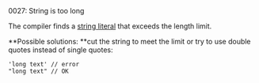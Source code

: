 <!doctype html>
<html lang="es">
<head>
	<title>Mensajes de Error</title>
	<meta charset="utf-8">
	<meta http-equiv="X-UA-Compatible" content="IE=edge">
	<meta name="viewport" content="width=device-width, initial-scale=1">
	<link rel="stylesheet" type="text/css" href="../../../style/style.css">
</head>
<body>
0027: String is too long

The compiler finds a [string literal](../../coding/data-types.md#string-literals) that exceeds the length limit.

**Possible solutions: **cut the string to meet the limit or try to use double quotes instead of single quotes:

```
'long text' // error
"long text" // OK
```


<script src="../../../js/main.min.js"></script>